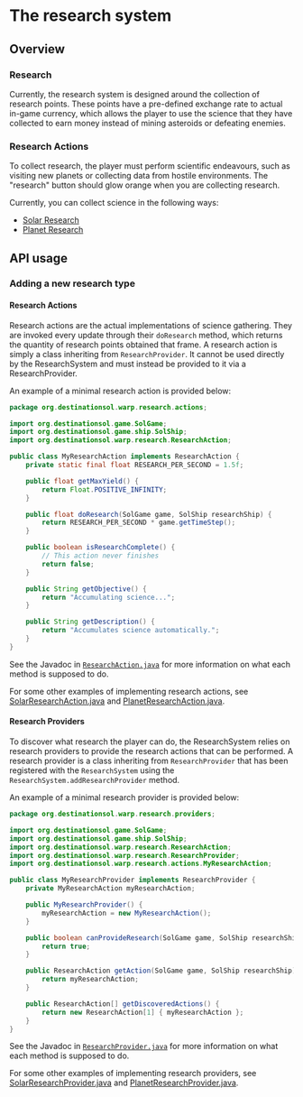 # The research system
## Overview
### Research
Currently, the research system is designed around the collection of research points.
These points have a pre-defined exchange rate to actual in-game currency, which allows
the player to use the science that they have collected to earn money instead of mining
asteroids or defeating enemies.
### Research Actions
To collect research, the player must perform scientific endeavours, such as visiting
new planets or collecting data from hostile environments. The "research" button should
glow orange when you are collecting research.

Currently, you can collect science in the following ways:
- [Solar Research](researchActions/solarResearchAction.md)
- [Planet Research](researchActions/planetResearchAction.md)

## API usage
### Adding a new research type
#### Research Actions
Research actions are the actual implementations of science gathering. They are invoked
every update through their ```doResearch``` method, which returns the quantity of
research points obtained that frame. A research action is simply a class inheriting
from ```ResearchProvider```. It cannot be used directly by the ResearchSystem and
must instead be provided to it via a ResearchProvider.

An example of a minimal research action is provided below:
```java
package org.destinationsol.warp.research.actions;

import org.destinationsol.game.SolGame;
import org.destinationsol.game.ship.SolShip;
import org.destinationsol.warp.research.ResearchAction;

public class MyResearchAction implements ResearchAction {
    private static final float RESEARCH_PER_SECOND = 1.5f;

    public float getMaxYield() {
        return Float.POSITIVE_INFINITY;
    }

    public float doResearch(SolGame game, SolShip researchShip) {
        return RESEARCH_PER_SECOND * game.getTimeStep();
    }

    public boolean isResearchComplete() {
        // This action never finishes
        return false;
    }

    public String getObjective() {
        return "Accumulating science...";
    }

    public String getDescription() {
        return "Accumulates science automatically.";
    }
}
```

See the Javadoc in
[```ResearchAction.java```](../src/main/java/org/destinationsol/warp/research/ResearchAction.java)
for more information on what each method is supposed to do.

For some other examples of implementing research actions, see
[SolarResearchAction.java](../src/main/java/org/destinationsol/warp/research/actions/SolarResearchAction.java)
and
[PlanetResearchAction.java](../src/main/java/org/destinationsol/warp/research/actions/PlanetResearchAction.java).

#### Research Providers
To discover what research the player can do, the ResearchSystem relies on research
providers to provide the research actions that can be performed. A research provider
is a class inheriting from ```ResearchProvider``` that has been registered with the
```ResearchSystem``` using the ```ResearchSystem.addResearchProvider``` method.

An example of a minimal research provider is provided below:
```java
package org.destinationsol.warp.research.providers;

import org.destinationsol.game.SolGame;
import org.destinationsol.game.ship.SolShip;
import org.destinationsol.warp.research.ResearchAction;
import org.destinationsol.warp.research.ResearchProvider;
import org.destinationsol.warp.research.actions.MyResearchAction;

public class MyResearchProvider implements ResearchProvider {
    private MyResearchAction myResearchAction;

    public MyResearchProvider() {
        myResearchAction = new MyResearchAction();
    }

    public boolean canProvideResearch(SolGame game, SolShip researchShip) {
        return true;
    }

    public ResearchAction getAction(SolGame game, SolShip researchShip) {
        return myResearchAction;
    }

    public ResearchAction[] getDiscoveredActions() {
        return new ResearchAction[1] { myResearchAction };
    }
}
```

See the Javadoc in
[```ResearchProvider.java```](../src/main/java/org/destinationsol/warp/research/ResearchProvider.java)
for more information on what each method is supposed to do.

For some other examples of implementing research providers, see
[SolarResearchProvider.java](../src/main/java/org/destinationsol/warp/research/providers/SolarResearchProvider.java)
and
[PlanetResearchProvider.java](../src/main/java/org/destinationsol/warp/research/providers/PlanetResearchProvider.java).
